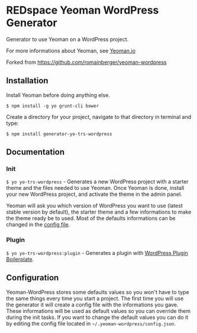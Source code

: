 # REDspace Yeoman WordPress Generator

  Generator to use Yeoman on a WordPress project.

  For more informations about Yeoman, see [Yeoman.io](http://yeoman.io/)

  Forked from https://github.com/romainberger/yeoman-wordpress

## Installation

  Install Yeoman before doing anything else.

  `$ npm install -g yo grunt-cli bower`

  Create a directory for your project, navigate to that directory in terminal and type:

  `$ npm install generator-yo-trs-wordpress`

## Documentation

### Init

  `$ yo yo-trs-wordpress` - Generates a new WordPress project with a starter theme and the files needed to use Yeoman. Once Yeoman is done, install your new WordPress project, and activate the theme in the admin panel.

  Yeoman will ask you which version of WordPress you want to use (latest stable version by default), the starter theme and a few informations to make the theme ready be to used. Most of the defaults informations can be changed in the [config file](#configuration).

### Plugin

  `$ yo yo-trs-wordpress:plugin` - Generates a plugin with [WordPress Plugin Boilerplate](https://github.com/tommcfarlin/WordPress-Plugin-Boilerplate/tree/master/plugin-boilerplate).

## Configuration

  Yeoman-WordPress stores some defaults values so you won't have to type the same things every time you start a project. The first time you will use the generator it will create a config file with the informations you gave. These informations will be used as default values so you can override them during the init tasks. If you want to change the default values you can do it by editing the config file located in `~/.yeoman-wordpress/config.json`.
